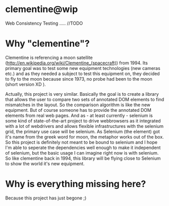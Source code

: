 clementine@wip
==========
Web Consistency Testing ..... //TODO


Why "clementine"?
=================
Clementine is referencing a moon satellite (http://en.wikipedia.org/wiki/Clementine_(spacecraft)) from 1994.
Its primary goal was to test some new equipment technologies (new cameras etc.) and as they needed a subject to test this equipment on, they decided to fly to the moon because since 1973, no probe had been to the moon (short version XD ).

Actually, this project is very similar. Basically the goal is to create a library that allows the user to compare two sets of annotated DOM elements to find mismatches in the layout. So the comparison algorithm is like the new equipment. But of course someone has to provide the annotated DOM elements from real web pages. And as - at least currently - selenium is some kind of state-of-the-art project to drive webbrowsers as it integrated with a lot of webdrivers and allows flexible infrastructures with the selenium grid, the primary use case will be selenium. As Selenium (the element) got it's name from the greek word for moon, the metaphor works out of the box. So this project is definitely not meant to be bound to selenium and I hope I'm able to seperate the dependencies well enough to make it independent of selenium, but the basic usage I can imagine right now is with selenium. So like clementine back in 1994, this library will be flying close to Selenium to show the world it's new equipment.

Why is everything missing here?
===============================
Because this project has just begone ;)
